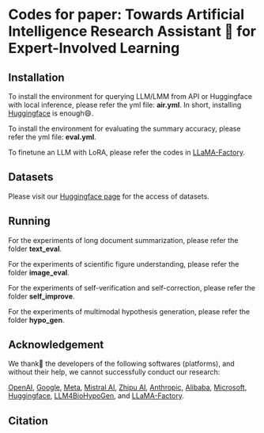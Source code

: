 # Codes for paper: Towards Artificial Intelligence Research Assistant 🤔 for Expert-Involved Learning

## Installation

To install the environment for querying LLM/LMM from API or Huggingface with local inference, please refer the yml file: **air.yml**. In short, installing [Huggingface](https://huggingface.co/) is enough😄.

To install the environment for evaluating the summary accuracy, please refer the yml file: **eval.yml**.

To finetune an LLM with LoRA, please refer the codes in [LLaMA-Factory](https://github.com/hiyouga/LLaMA-Factory).


## Datasets

Please visit our [Huggingface page](https://huggingface.co/datasets/iLOVE2D/AIR_DATA) for the access of datasets.

## Running

For the experiments of long document summarization, please refer the folder **text_eval**.

For the experiments of scientific figure understanding, please refer the folder **image_eval**.

For the experiments of self-verification and self-correction, please refer the folder **self_improve**.


For the experiments of multimodal hypothesis generation, please refer the folder **hypo_gen**.


## Acknowledgement

We thank🙇‍ the developers of the following softwares (platforms), and without their help, we cannot successfully conduct our research:

[OpenAI](https://platform.openai.com/), [Google](https://ai.google.dev/gemma), [Meta](https://www.llama.com/), [Mistral AI](https://mistral.ai/), [Zhipu AI](https://huggingface.co/THUDM/glm-4-9b-chat-hf), [Anthropic](https://www.anthropic.com/), [Alibaba](https://huggingface.co/Qwen/Qwen-VL-Chat), [Microsoft](https://www.microsoft.com/en-us/research/project/llava-large-language-and-vision-assistant/), [Huggingface](https://huggingface.co/), [LLM4BioHypoGen](https://github.com/TsinghuaC3I/LLM4BioHypoGen), and [LLaMA-Factory](https://github.com/hiyouga/LLaMA-Factory).



## Citation